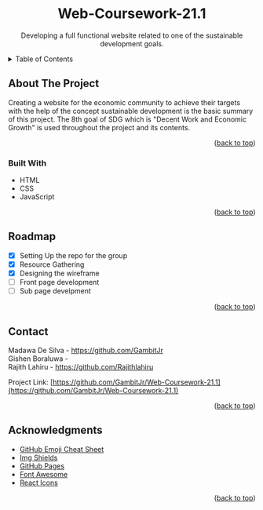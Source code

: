 <div id="top"></div>
<h1 align="center">Web-Coursework-21.1</h1>
<p align="center">Developing a full functional website related to one of the sustainable development goals. </p>
<details>
  <summary>Table of Contents</summary>
  <ol>
    <li>
      <a href="#about-the-project">About The Project</a>
      <ul>
        <li><a href="#built-with">Built With</a></li>
      </ul>
    <li><a href="#roadmap">Roadmap</a></li>
    <li><a href="#contact">Contact</a></li>
    <li><a href="#acknowledgments">Acknowledgments</a></li>
  </ol>
</details>


## About The Project
Creating a website for the economic community to achieve their targets with the help of the concept sustainable development is the basic summary of this project. The 8th goal of SDG which is "Decent Work and Economic Growth" is used throughout the project and its contents. 

<p align="right">(<a href="#top">back to top</a>)</p>

### Built With
* HTML
* CSS
* JavaScript

<p align="right">(<a href="#top">back to top</a>)</p>

## Roadmap
- [x] Setting Up the repo for the group
- [x] Resource Gathering
- [x] Designing the wireframe
- [ ] Front page development
- [ ] Sub page develpment

<p align="right">(<a href="#top">back to top</a>)</p>

## Contact
Madawa De Silva - https://github.com/GambitJr  
Gishen Boraluwa -  
Rajith Lahiru - https://github.com/Rajithlahiru

Project Link: [https://github.com/GambitJr/Web-Coursework-21.1](https://github.com/GambitJr/Web-Coursework-21.1)

<p align="right">(<a href="#top">back to top</a>)</p>

## Acknowledgments
* [GitHub Emoji Cheat Sheet](https://www.webpagefx.com/tools/emoji-cheat-sheet)
* [Img Shields](https://shields.io)
* [GitHub Pages](https://pages.github.com)
* [Font Awesome](https://fontawesome.com)
* [React Icons](https://react-icons.github.io/react-icons/search)

<p align="right">(<a href="#top">back to top</a>)</p>
